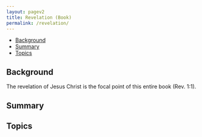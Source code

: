 ```yaml
---
layout: pagev2
title: Revelation (Book)
permalink: /revelation/
---
```

- [Background](#background)
- [Summary](#summary)
- [Topics](#topics)

## Background

The revelation of Jesus Christ is the focal point of this entire book (Rev. 1:1). 

## Summary

## Topics